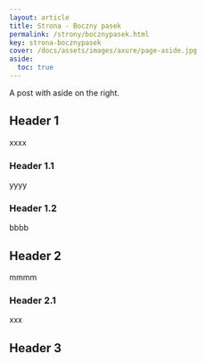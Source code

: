 ```yaml
---
layout: article
title: Strona - Boczny pasek
permalink: /strony/bocznypasek.html
key: strona-bocznypasek
cover: /docs/assets/images/axure/page-aside.jpg
aside:
  toc: true
---
```


A post with aside on the right.

<!--more-->


## Header 1
xxxx
### Header 1.1
yyyy
### Header 1.2
bbbb
## Header 2
mmmm
### Header 2.1
xxx
## Header 3
